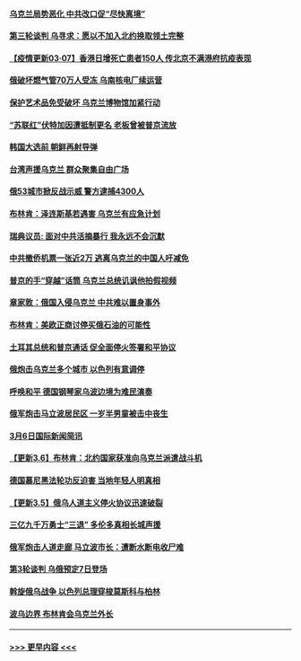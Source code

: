 #### [乌克兰局势恶化 中共改口促“尽快离境”](../pages/prog202/a103366431.md?t=03071150) 
#### [第三轮谈判 乌寻求：愿以不加入北约换取领土完整](../pages/prog202/a103366425.md?t=03071150) 
#### [【疫情更新03·07】香港日增死亡患者150人 传北京不满港府抗疫表现](../pages/prog202/a103360523.md?t=03071150) 
#### [俄破坏燃气管70万人受冻 乌南核电厂续运营](../pages/prog202/a103366335.md?t=03071150) 
#### [保护艺术品免受破坏 乌克兰博物馆加紧行动](../pages/prog202/a103366296.md?t=03071150) 
#### [“苏联红”伏特加因遭抵制更名 老板曾被普京流放](../pages/prog202/a103366257.md?t=03071150) 
#### [韩国大选前 朝鲜再射导弹](../pages/prog202/a103366278.md?t=03071150) 
#### [台湾声援乌克兰 群众聚集自由广场](../pages/prog202/a103366264.md?t=03071150) 
#### [俄53城市掀反战示威 警方逮捕4300人](../pages/prog202/a103366155.md?t=03071150) 
#### [布林肯：泽连斯基若遇害 乌克兰有应急计划](../pages/prog202/a103366259.md?t=03071150) 
#### [瑞典议员: 面对中共活摘暴行 我永远不会沉默](../pages/prog202/a103366248.md?t=03071150) 
#### [中共撤侨机票一张近2万 逃离乌克兰的中国人吁减免](../pages/prog202/a103366240.md?t=03071150) 
#### [普京的手“穿越”话筒 乌克兰总统讥讽他拍假视频](../pages/prog202/a103366196.md?t=03071150) 
#### [章家敦：俄国入侵乌克兰 中共难以置身事外](../pages/prog202/a103366119.md?t=03071150) 
#### [布林肯：美欧正商讨停买俄石油的可能性](../pages/prog202/a103366126.md?t=03071150) 
#### [土耳其总统和普京通话 促全面停火签署和平协议](../pages/prog202/a103366054.md?t=03071150) 
#### [俄炮击乌克兰多个城市  以色列有意调停](../pages/prog202/a103366113.md?t=03071150) 
#### [呼唤和平 德国钢琴家乌波边境为难民演奏](../pages/prog202/a103366115.md?t=03071150) 
#### [俄军炮击马立波居民区 一岁半男童被击中丧生](../pages/prog202/a103366136.md?t=03071150) 
#### [3月6日国际新闻简讯](../pages/prog202/a103366082.md?t=03071150) 
#### [【更新3.6】布林肯：北约国家获准向乌克兰派遣战斗机](../pages/prog202/a103366056.md?t=03071150) 
#### [德国慕尼黑法轮功反迫害 当地年轻人明真相](../pages/prog202/a103365977.md?t=03071150) 
#### [【更新3.5】俄乌人道主义停火协议迅速破裂](../pages/prog202/a103364809.md?t=03071150) 
#### [三亿九千万勇士“三退” 多伦多真相长城声援](../pages/prog202/a103365980.md?t=03071150) 
#### [俄军炮击人道走廊 马立波市长：遭断水断电收尸难](../pages/prog202/a103365946.md?t=03071150) 
#### [第3轮谈判 乌俄预定7日登场](../pages/prog202/a103365934.md?t=03071150) 
#### [斡旋俄乌战争 以色列总理穿梭莫斯科与柏林](../pages/prog202/a103365882.md?t=03071150) 
#### [波乌边界 布林肯会乌克兰外长](../pages/prog202/a103365859.md?t=03071150) 

----
#### [ >>> 更早内容 <<< ](../indexes/prog202-earlier.md)
